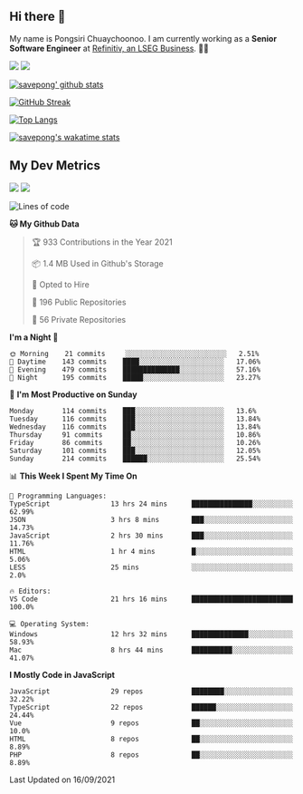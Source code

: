 ## Hi there 👋

My name is Pongsiri Chuaychoonoo. I am currently working as a **Senior Software Engineer** at [Refinitiv, an LSEG Business](https://www.refinitiv.com). 👨‍💻

[<img src="https://img.shields.io/badge/savepong.com-%230077B5.svg?&style=for-the-badge&color=81e6d9" />](https://savepong.com)
[<img src="https://img.shields.io/badge/linkedin-%230077B5.svg?&style=for-the-badge&logo=linkedin&logoColor=white" />](https://www.linkedin.com/in/savepong)

[![savepong' github stats](https://github-readme-stats.vercel.app/api?username=savepong&show_icons=true&count_private=true&theme=gotham&hide_border=true&bg_color=00000000&text_color=768390FF)](https://savepong.com/posts/stats)

[![GitHub Streak](https://github-readme-streak-stats.herokuapp.com?user=savepong&theme=gotham&hide_border=true&background=00000000&dates=768390FF)](https://savepong.com/posts/stats)

[![Top Langs](https://github-readme-stats.vercel.app/api/top-langs/?username=savepong&layout=compact&langs_count=10&theme=gotham&hide_border=true&bg_color=00000000&text_color=768390FF)](https://savepong.com/posts/stats)

[![savepong's wakatime stats](https://github-readme-stats.vercel.app/api/wakatime?username=@savepong&layout=default&theme=gotham&hide_border=true&bg_color=00000000&text_color=768390FF)](https://savepong.com/posts/stats)

## My Dev Metrics

[![](https://komarev.com/ghpvc/?username=savepong&color=blue&label=Profile%20Views)](https://github.com/savepong)
[![](https://img.shields.io/github/followers/savepong?label=GitHub%20Followers)](https://github.com/savepong)

<!--START_SECTION:waka-->
![Lines of code](https://img.shields.io/badge/From%20Hello%20World%20I%27ve%20Written-8.8%20million%20lines%20of%20code-blue)

**🐱 My Github Data** 

> 🏆 933 Contributions in the Year 2021
 > 
> 📦 1.4 MB Used in Github's Storage 
 > 
> 💼 Opted to Hire
 > 
> 📜 196 Public Repositories 
 > 
> 🔑 56 Private Repositories  
 > 
**I'm a Night 🦉** 

```text
🌞 Morning    21 commits     ░░░░░░░░░░░░░░░░░░░░░░░░░   2.51% 
🌆 Daytime    143 commits    ████░░░░░░░░░░░░░░░░░░░░░   17.06% 
🌃 Evening    479 commits    ██████████████░░░░░░░░░░░   57.16% 
🌙 Night      195 commits    █████░░░░░░░░░░░░░░░░░░░░   23.27%

```
📅 **I'm Most Productive on Sunday** 

```text
Monday       114 commits    ███░░░░░░░░░░░░░░░░░░░░░░   13.6% 
Tuesday      116 commits    ███░░░░░░░░░░░░░░░░░░░░░░   13.84% 
Wednesday    116 commits    ███░░░░░░░░░░░░░░░░░░░░░░   13.84% 
Thursday     91 commits     ██░░░░░░░░░░░░░░░░░░░░░░░   10.86% 
Friday       86 commits     ██░░░░░░░░░░░░░░░░░░░░░░░   10.26% 
Saturday     101 commits    ███░░░░░░░░░░░░░░░░░░░░░░   12.05% 
Sunday       214 commits    ██████░░░░░░░░░░░░░░░░░░░   25.54%

```


📊 **This Week I Spent My Time On** 

```text
💬 Programming Languages: 
TypeScript               13 hrs 24 mins      ███████████████░░░░░░░░░░   62.99% 
JSON                     3 hrs 8 mins        ███░░░░░░░░░░░░░░░░░░░░░░   14.73% 
JavaScript               2 hrs 30 mins       ███░░░░░░░░░░░░░░░░░░░░░░   11.76% 
HTML                     1 hr 4 mins         █░░░░░░░░░░░░░░░░░░░░░░░░   5.06% 
LESS                     25 mins             ░░░░░░░░░░░░░░░░░░░░░░░░░   2.0%

🔥 Editors: 
VS Code                  21 hrs 16 mins      █████████████████████████   100.0%

💻 Operating System: 
Windows                  12 hrs 32 mins      ██████████████░░░░░░░░░░░   58.93% 
Mac                      8 hrs 44 mins       ██████████░░░░░░░░░░░░░░░   41.07%

```

**I Mostly Code in JavaScript** 

```text
JavaScript               29 repos            ████████░░░░░░░░░░░░░░░░░   32.22% 
TypeScript               22 repos            ██████░░░░░░░░░░░░░░░░░░░   24.44% 
Vue                      9 repos             ██░░░░░░░░░░░░░░░░░░░░░░░   10.0% 
HTML                     8 repos             ██░░░░░░░░░░░░░░░░░░░░░░░   8.89% 
PHP                      8 repos             ██░░░░░░░░░░░░░░░░░░░░░░░   8.89%

```



 Last Updated on 16/09/2021
<!--END_SECTION:waka-->

<!--
**savepong/savepong** is a ✨ _special_ ✨ repository because its `README.md` (this file) appears on your GitHub profile.

Here are some ideas to get you started:

- 🔭 I’m currently working on WebComponents and TypeScript.
- 🌱 I’m currently learning ...
- 👯 I’m looking to collaborate on ...
- 🤔 I’m looking for help with ...
- 💬 Ask me about ...
- 📫 How to reach me: ...
- 😄 Pronouns: ...
- ⚡ Fun fact: ...
-->
